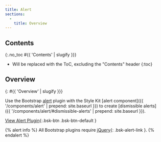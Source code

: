 ```yaml
---
title: Alert
sections:
  -
    title: Overview
---
```


## Contents
{:.no_toc #{{ 'Contents' | slugify }}}

* Will be replaced with the ToC, excluding the "Contents" header
{:toc}

## Overview
{: #{{ 'Overview' | slugify }}}

Use the Bootstrap [alert](http://getbootstrap.com/javascript/#alerts) plugin with the Style Kit
[alert component]({{ '/components/alert' | prepend: site.baseurl }}) to create
[dismissible alerts]({{ '/components/alert/#dismissible-alerts' | prepend: site.baseurl }}).

[View Alert Plugin](http://getbootstrap.com/javascript/#alerts){:.bsk-btn .bsk-btn-default }

{% alert info %}
All Bootstrap plugins require [jQuery](https://jquery.com){: .bsk-alert-link }.
{% endalert %}
